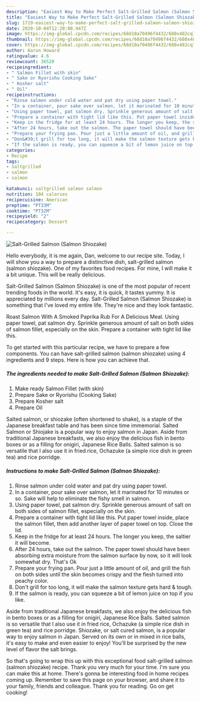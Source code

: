 ```yaml
---
description: "Easiest Way to Make Perfect Salt-Grilled Salmon (Salmon Shiozake)"
title: "Easiest Way to Make Perfect Salt-Grilled Salmon (Salmon Shiozake)"
slug: 1719-easiest-way-to-make-perfect-salt-grilled-salmon-salmon-shiozake
date: 2020-10-04T12:20:08.947Z
image: https://img-global.cpcdn.com/recipes/68d10a70496f4432/680x482cq70/salt-grilled-salmon-salmon-shiozake-recipe-main-photo.jpg
thumbnail: https://img-global.cpcdn.com/recipes/68d10a70496f4432/680x482cq70/salt-grilled-salmon-salmon-shiozake-recipe-main-photo.jpg
cover: https://img-global.cpcdn.com/recipes/68d10a70496f4432/680x482cq70/salt-grilled-salmon-salmon-shiozake-recipe-main-photo.jpg
author: Aaron Howard
ratingvalue: 4.6
reviewcount: 36520
recipeingredient:
- " Salmon Fillet with skin"
- " Sake or Ryorishu Cooking Sake"
- " Kosher salt"
- " Oil"
recipeinstructions:
- "Rinse salmon under cold water and pat dry using paper towel."
- "In a container, pour sake over salmon, let it marinated for 10 minutes or so. Sake will help to eliminate the fishy smell in salmon."
- "Using paper towel, pat salmon dry. Sprinkle generous amount of salt on both sides of salmon fillet, especially on the skin."
- "Prepare a container with tight lid like this. Put paper towel inside, place the salmon fillet, then add another layer of paper towel on top. Close the lid."
- "Keep in the fridge for at least 24 hours. The longer you keep, the saltier it will become."
- "After 24 hours, take out the salmon. The paper towel should have been absorbing extra moisture from the salmon surface by now, so it will look somewhat dry. That&#39;s Ok"
- "Prepare your frying pan. Pour just a little amount of oil, and grill the fish on both sides until the skin becomes crispy and the flesh turned into peachy color."
- "Don&#39;t grill for too long, it will make the salmon texture gets hard &amp; tough."
- "If the salmon is ready, you can squeeze a bit of lemon juice on top if you like."
categories:
- Recipe
tags:
- saltgrilled
- salmon
- salmon

katakunci: saltgrilled salmon salmon 
nutrition: 104 calories
recipecuisine: American
preptime: "PT33M"
cooktime: "PT32M"
recipeyield: "2"
recipecategory: Dessert

---
```



![Salt-Grilled Salmon (Salmon Shiozake)](https://img-global.cpcdn.com/recipes/68d10a70496f4432/680x482cq70/salt-grilled-salmon-salmon-shiozake-recipe-main-photo.jpg)

Hello everybody, it is me again, Dan, welcome to our recipe site. Today, I will show you a way to prepare a distinctive dish, salt-grilled salmon (salmon shiozake). One of my favorites food recipes. For mine, I will make it a bit unique. This will be really delicious.

Salt-Grilled Salmon (Salmon Shiozake) is one of the most popular of recent trending foods in the world. It's easy, it is quick, it tastes yummy. It is appreciated by millions every day. Salt-Grilled Salmon (Salmon Shiozake) is something that I've loved my entire life. They're nice and they look fantastic.

Roast Salmon With A Smoked Paprika Rub For A Delicious Meal. Using paper towel, pat salmon dry. Sprinkle generous amount of salt on both sides of salmon fillet, especially on the skin. Prepare a container with tight lid like this.


To get started with this particular recipe, we have to prepare a few components. You can have salt-grilled salmon (salmon shiozake) using 4 ingredients and 9 steps. Here is how you can achieve that.

<!--inarticleads1-->

##### The ingredients needed to make Salt-Grilled Salmon (Salmon Shiozake):

1. Make ready  Salmon Fillet (with skin)
1. Prepare  Sake or Ryorishu (Cooking Sake)
1. Prepare  Kosher salt
1. Prepare  Oil


Salted salmon, or shiozake (often shortened to shake), is a staple of the Japanese breakfast table and has been since time immemorial. Salted Salmon or Shiojake is a popular way to enjoy salmon in Japan. Aside from traditional Japanese breakfasts, we also enjoy the delicious fish in bento boxes or as a filling for onigiri, Japanese Rice Balls. Salted salmon is so versatile that I also use it in fried rice, Ochazuke (a simple rice dish in green tea) and rice porridge. 

<!--inarticleads2-->

##### Instructions to make Salt-Grilled Salmon (Salmon Shiozake):

1. Rinse salmon under cold water and pat dry using paper towel.
1. In a container, pour sake over salmon, let it marinated for 10 minutes or so. Sake will help to eliminate the fishy smell in salmon.
1. Using paper towel, pat salmon dry. Sprinkle generous amount of salt on both sides of salmon fillet, especially on the skin.
1. Prepare a container with tight lid like this. Put paper towel inside, place the salmon fillet, then add another layer of paper towel on top. Close the lid.
1. Keep in the fridge for at least 24 hours. The longer you keep, the saltier it will become.
1. After 24 hours, take out the salmon. The paper towel should have been absorbing extra moisture from the salmon surface by now, so it will look somewhat dry. That&#39;s Ok
1. Prepare your frying pan. Pour just a little amount of oil, and grill the fish on both sides until the skin becomes crispy and the flesh turned into peachy color.
1. Don&#39;t grill for too long, it will make the salmon texture gets hard &amp; tough.
1. If the salmon is ready, you can squeeze a bit of lemon juice on top if you like.


Aside from traditional Japanese breakfasts, we also enjoy the delicious fish in bento boxes or as a filling for onigiri, Japanese Rice Balls. Salted salmon is so versatile that I also use it in fried rice, Ochazuke (a simple rice dish in green tea) and rice porridge. Shiozake, or salt cured salmon, is a popular way to enjoy salmon in Japan. Served on its own or in mixed in rice balls, it&#39;s easy to make and even easier to enjoy! You&#39;ll be surprised by the new level of flavor the salt brings. 

So that's going to wrap this up with this exceptional food salt-grilled salmon (salmon shiozake) recipe. Thank you very much for your time. I'm sure you can make this at home. There's gonna be interesting food in home recipes coming up. Remember to save this page on your browser, and share it to your family, friends and colleague. Thank you for reading. Go on get cooking!

